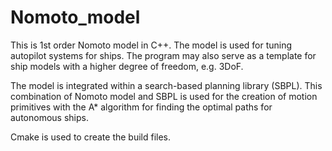 # Nomoto_model

This is 1st order Nomoto model in C++. The model is used for tuning autopilot systems for ships.
The program may also serve as a template for ship models with a higher degree of freedom, e.g. 3DoF.

The model is integrated within a search-based planning library (SBPL).
This combination of Nomoto model and SBPL is used for the creation of motion primitives with the A* algorithm for finding the optimal paths for autonomous ships. 

Cmake is used to create the build files.


